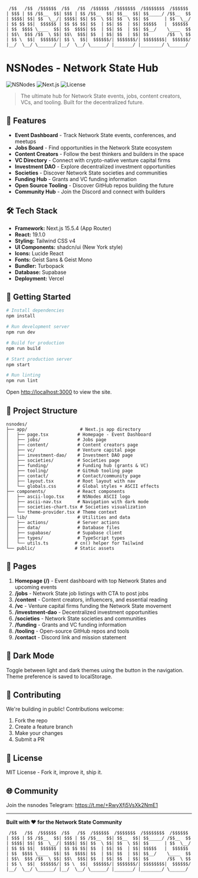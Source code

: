 ```
 /$$   /$$  /$$$$$$  /$$   /$$  /$$$$$$  /$$$$$$$  /$$$$$$$$  /$$$$$$ 
| $$$ | $$ /$$__  $$| $$$ | $$ /$$__  $$| $$__  $$| $$_____/ /$$__  $$
| $$$$| $$| $$  \__/| $$$$| $$| $$  \ $$| $$  \ $$| $$      | $$  \__/
| $$ $$ $$|  $$$$$$ | $$ $$ $$| $$  | $$| $$  | $$| $$$$$   |  $$$$$$ 
| $$  $$$$ \____  $$| $$  $$$$| $$  | $$| $$  | $$| $$__/    \____  $$
| $$\  $$$ /$$  \ $$| $$\  $$$| $$  | $$| $$  | $$| $$       /$$  \ $$
| $$ \  $$|  $$$$$$/| $$ \  $$|  $$$$$$/| $$$$$$$/| $$$$$$$$|  $$$$$$/
|__/  \__/ \______/ |__/  \__/ \______/ |_______/ |________/ \______/ 
```

# NSNodes - Network State Hub

![NSNodes](https://img.shields.io/badge/Status-Live-green) ![Next.js](https://img.shields.io/badge/Next.js-15.5.4-black) ![License](https://img.shields.io/badge/License-MIT-blue)

> The ultimate hub for Network State events, jobs, content creators, VCs, and tooling. Built for the decentralized future.

## 🚀 Features

- **Event Dashboard** - Track Network State events, conferences, and meetups
- **Jobs Board** - Find opportunities in the Network State ecosystem
- **Content Creators** - Follow the best thinkers and builders in the space
- **VC Directory** - Connect with crypto-native venture capital firms
- **Investment DAO** - Explore decentralized investment opportunities
- **Societies** - Discover Network State societies and communities
- **Funding Hub** - Grants and VC funding information
- **Open Source Tooling** - Discover GitHub repos building the future
- **Community Hub** - Join the Discord and connect with builders

## 🛠️ Tech Stack

- **Framework:** Next.js 15.5.4 (App Router)
- **React:** 19.1.0
- **Styling:** Tailwind CSS v4
- **UI Components:** shadcn/ui (New York style)
- **Icons:** Lucide React
- **Fonts:** Geist Sans & Geist Mono
- **Bundler:** Turbopack
- **Database:** Supabase
- **Deployment:** Vercel

## 🏃 Getting Started

```bash
# Install dependencies
npm install

# Run development server
npm run dev

# Build for production
npm run build

# Start production server
npm start

# Run linting
npm run lint
```

Open [http://localhost:3000](http://localhost:3000) to view the site.

## 📁 Project Structure

```
nsnodes/
├── app/                    # Next.js app directory
│   ├── page.tsx           # Homepage - Event Dashboard
│   ├── jobs/              # Jobs page
│   ├── content/           # Content creators page
│   ├── vc/                # Venture capital page
│   ├── investment-dao/    # Investment DAO page
│   ├── societies/         # Societies page
│   ├── funding/           # Funding hub (grants & VC)
│   ├── tooling/           # GitHub tooling page
│   ├── contact/           # Contact/community page
│   ├── layout.tsx         # Root layout with nav
│   └── globals.css        # Global styles + ASCII effects
├── components/            # React components
│   ├── ascii-logo.tsx     # NSNodes ASCII logo
│   ├── ascii-nav.tsx      # Navigation with dark mode
│   ├── societies-chart.tsx # Societies visualization
│   └── theme-provider.tsx # Theme context
├── lib/                   # Utilities and data
│   ├── actions/           # Server actions
│   ├── data/              # Database files
│   ├── supabase/          # Supabase client
│   ├── types/             # TypeScript types
│   └── utils.ts          # cn() helper for Tailwind
└── public/               # Static assets
```

## 🎯 Pages

1. **Homepage (/)** - Event dashboard with top Network States and upcoming events
2. **/jobs** - Network State job listings with CTA to post jobs
3. **/content** - Content creators, influencers, and essential reading
4. **/vc** - Venture capital firms funding the Network State movement
5. **/investment-dao** - Decentralized investment opportunities
6. **/societies** - Network State societies and communities
7. **/funding** - Grants and VC funding information
8. **/tooling** - Open-source GitHub repos and tools
9. **/contact** - Discord link and mission statement

## 🌙 Dark Mode

Toggle between light and dark themes using the button in the navigation. Theme preference is saved to localStorage.


## 🤝 Contributing

We're building in public! Contributions welcome:

1. Fork the repo
2. Create a feature branch
3. Make your changes
4. Submit a PR

## 📜 License

MIT License - Fork it, improve it, ship it.

## 🌐 Community

Join the nsnodes Telegram: https://t.me/+RwyXfj5VsXk2NmE1

---

**Built with ❤️ for the Network State Community**

```
 /$$   /$$  /$$$$$$  /$$   /$$  /$$$$$$  /$$$$$$$  /$$$$$$$$  /$$$$$$ 
| $$$ | $$ /$$__  $$| $$$ | $$ /$$__  $$| $$__  $$| $$_____/ /$$__  $$
| $$$$| $$| $$  \__/| $$$$| $$| $$  \ $$| $$  \ $$| $$      | $$  \__/
| $$ $$ $$|  $$$$$$ | $$ $$ $$| $$  | $$| $$  | $$| $$$$$   |  $$$$$$ 
| $$  $$$$ \____  $$| $$  $$$$| $$  | $$| $$  | $$| $$__/    \____  $$
| $$\  $$$ /$$  \ $$| $$\  $$$| $$  | $$| $$  | $$| $$       /$$  \ $$
| $$ \  $$|  $$$$$$/| $$ \  $$|  $$$$$$/| $$$$$$$/| $$$$$$$$|  $$$$$$/
|__/  \__/ \______/ |__/  \__/ \______/ |_______/ |________/ \______/ 
```